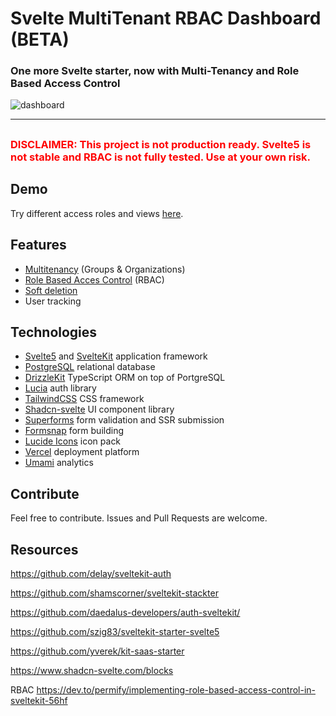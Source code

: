# Svelte MultiTenant RBAC Dashboard (BETA)

<h3>
One more Svelte starter, now with Multi-Tenancy and Role Based Access Control
</h3>

![dashboard](https://github.com/xulioc/skdash5/blob/main/static/images/dashboard.png?raw=true)

---

##

<h3>
<span style="color:red">
DISCLAIMER: This project is not production ready. Svelte5 is not stable and RBAC is not fully tested. Use at your own risk.
</h3>
</span>

## Demo

Try different access roles and views [here](https://sveltekit-supabase-dashboard.vercel.app/).

## Features

- [Multitenancy](https://github.com/xulioc/skdash5/blob/main/doc/MT.md) (Groups & Organizations)
- [Role Based Acces Control](https://github.com/xulioc/skdash5/blob/main/doc/RBAC.md) (RBAC)
- [Soft deletion](https://en.wiktionary.org/wiki/soft_deletion)
- User tracking

## Technologies

- [Svelte5](https://svelte.dev/) and [SvelteKit](https://kit.svelte.dev/) application framework
- [PostgreSQL](https://www.postgresql.org/) relational database
- [DrizzleKit](https://orm.drizzle.team/) TypeScript ORM on top of PortgreSQL
- [Lucia](https://lucia-auth.com/) auth library
- [TailwindCSS](https://tailwindcss.com/) CSS framework
- [Shadcn-svelte](https://www.shadcn-svelte.com/) UI component library
- [Superforms](https://superforms.rocks/) form validation and SSR submission
- [Formsnap](https://www.formsnap.dev/) form building
- [Lucide Icons](https://lucide.dev/) icon pack
- [Vercel](https://vercel.com/) deployment platform
- [Umami](https://umami.is/) analytics

## Contribute

Feel free to contribute. Issues and Pull Requests are welcome.

## Resources

https://github.com/delay/sveltekit-auth

https://github.com/shamscorner/sveltekit-stackter

https://github.com/daedalus-developers/auth-sveltekit/

https://github.com/szig83/sveltekit-starter-svelte5

https://github.com/yverek/kit-saas-starter

https://www.shadcn-svelte.com/blocks

RBAC
https://dev.to/permify/implementing-role-based-access-control-in-sveltekit-56hf
